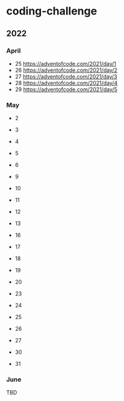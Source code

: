 # coding-challenge

## 2022

### April

* 25 https://adventofcode.com/2021/day/1
* 26 https://adventofcode.com/2021/day/2
* 27 https://adventofcode.com/2021/day/3
* 28 https://adventofcode.com/2021/day/4
* 29 https://adventofcode.com/2021/day/5

### May

* 2
* 3
* 4
* 5
* 6

* 9
* 10
* 11
* 12
* 13

* 16
* 17
* 18
* 19
* 20

* 23
* 24
* 25
* 26
* 27

* 30
* 31

### June

TBD
